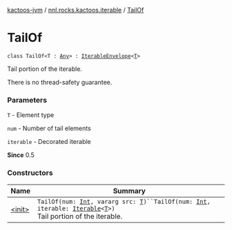 [kactoos-jvm](../../index.md) / [nnl.rocks.kactoos.iterable](../index.md) / [TailOf](./index.md)

# TailOf

`class TailOf<T : `[`Any`](https://kotlinlang.org/api/latest/jvm/stdlib/kotlin/-any/index.html)`> : `[`IterableEnvelope`](../-iterable-envelope/index.md)`<`[`T`](index.md#T)`>`

Tail portion of the iterable.

There is no thread-safety guarantee.

### Parameters

`T` - Element type

`num` - Number of tail elements

`iterable` - Decorated iterable

**Since**
0.5

### Constructors

| Name | Summary |
|---|---|
| [&lt;init&gt;](-init-.md) | `TailOf(num: `[`Int`](https://kotlinlang.org/api/latest/jvm/stdlib/kotlin/-int/index.html)`, vararg src: `[`T`](index.md#T)`)``TailOf(num: `[`Int`](https://kotlinlang.org/api/latest/jvm/stdlib/kotlin/-int/index.html)`, iterable: `[`Iterable`](https://kotlinlang.org/api/latest/jvm/stdlib/kotlin.collections/-iterable/index.html)`<`[`T`](index.md#T)`>)`<br>Tail portion of the iterable. |
